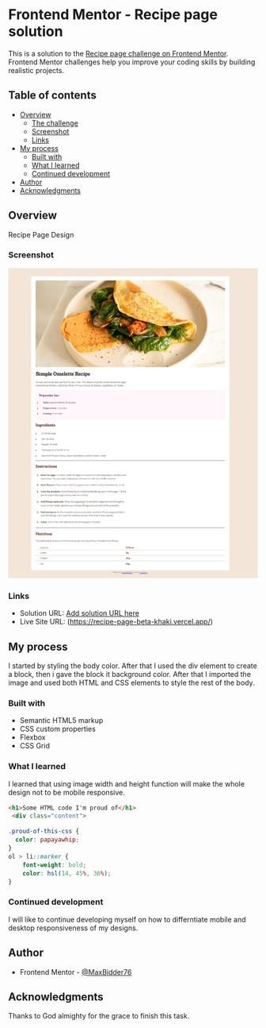 # Frontend Mentor - Recipe page solution

This is a solution to the [Recipe page challenge on Frontend Mentor](https://www.frontendmentor.io/challenges/recipe-page-KiTsR8QQKm). Frontend Mentor challenges help you improve your coding skills by building realistic projects. 

## Table of contents

- [Overview](#overview)
  - [The challenge](#the-challenge)
  - [Screenshot](#screenshot)
  - [Links](#links)
- [My process](#my-process)
  - [Built with](#built-with)
  - [What I learned](#what-i-learned)
  - [Continued development](#continued-development)
- [Author](#author)
- [Acknowledgments](#acknowledgments)


## Overview
Recipe Page Design

### Screenshot

![](./01.08.2024_14.16.06_REC.png)

### Links

- Solution URL: [Add solution URL here](https://your-solution-url.com)
- Live Site URL: (https://recipe-page-beta-khaki.vercel.app/)

## My process

I started by styling the body color. After that I used the div element to create a block, then i gave the block it background color. After that I imported the image and used both HTML and CSS elements to style the rest of the body. 

### Built with

- Semantic HTML5 markup
- CSS custom properties
- Flexbox
- CSS Grid

### What I learned

I learned that using image width and height function will make the whole design not to be mobile responsive.


```html
<h1>Some HTML code I'm proud of</h1>
 <div class="content">
```
```css
.proud-of-this-css {
  color: papayawhip;
}
ol > li::marker {
    font-weight: bold;
    color: hsl(14, 45%, 36%);
}
```
### Continued development
I will like to continue developing myself on how to differntiate mobile and desktop responsiveness of my designs.

## Author
- Frontend Mentor - [@MaxBidder76](https://www.frontendmentor.io/profile/MaxBidder76)

## Acknowledgments

Thanks to God almighty for the grace to finish this task.


